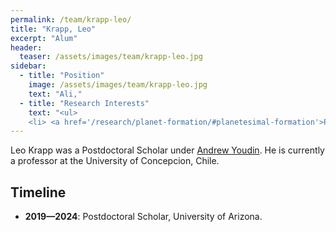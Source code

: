 ```yaml
---
permalink: /team/krapp-leo/
title: "Krapp, Leo"
excerpt: "Alum"
header:
  teaser: /assets/images/team/krapp-leo.jpg
sidebar:
  - title: "Position"
    image: /assets/images/team/krapp-leo.jpg
    text: "Ali,"
  - title: "Research Interests"
    text: "<ul>
    <li> <a href='/research/planet-formation/#planetesimal-formation'>Planetesimal formation</a>"
---
```

Leo Krapp was a Postdoctoral Scholar under [Andrew Youdin](/team/u-arizona-00-youdin-andrew). He is currently a professor at the
University of Concepcion, Chile. 


## Timeline
- __2019—2024__: Postdoctoral Scholar, University of Arizona.
